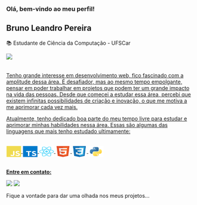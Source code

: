 ### Olá, bem-vindo ao meu perfil!
## Bruno Leandro Pereira  
📚 Estudante de Ciência da Computação - UFSCar
<div>
  <a href="https://github.com/brunol-pereira">
  <img height="160em" src="https://github-readme-stats.vercel.app/api?username=brunol-pereira&show_icons=true&theme=github_dark&include_all_commits=true&count_private=true"/>
</div>
 <br/>
 <p>Tenho grande interesse em desenvolvimento web, fico fascinado com a amplitude dessa área. É desafiador, mas ao mesmo tempo empolgante, pensar em poder trabalhar em projetos que podem ter um grande impacto na vida das pessoas. Desde que comecei a estudar essa área, percebi que existem infinitas possibilidades de criação e inovação, o que me motiva a me aprimorar cada vez mais.
  
  Atualmente, tenho dedicado boa parte do meu tempo livre para estudar e aprimorar minhas habilidades nessa área. Essas são algumas das linguagens que mais tenho estudado ultimamente:<p/>
<div style="display: inline_block"><br>
  <img align="center" alt="Js" height="30" width="40" src="https://raw.githubusercontent.com/devicons/devicon/master/icons/javascript/javascript-plain.svg">
  <img align="center" alt="Ts" height="30" width="40" src="https://raw.githubusercontent.com/devicons/devicon/master/icons/typescript/typescript-plain.svg">
  <img align="center" alt="React" height="30" width="40" src="https://raw.githubusercontent.com/devicons/devicon/master/icons/react/react-original.svg">
  <img align="center" alt="HTML" height="30" width="40" src="https://raw.githubusercontent.com/devicons/devicon/master/icons/html5/html5-original.svg">
  <img align="center" alt="CSS" height="30" width="40" src="https://raw.githubusercontent.com/devicons/devicon/master/icons/css3/css3-original.svg">
  <img align="center" alt="Python" height="30" width="40" src="https://raw.githubusercontent.com/devicons/devicon/master/icons/python/python-original.svg">
</div>
  
  <br/>
  
<div> 
  <p><b>Entre em contato:</b><p/>
  <a href = "mailto:brunoleandropereira@hotmail.com"><img src="https://img.shields.io/badge/Microsoft_Outlook-0078D4?style=for-the-badge&logo=microsoft-outlook&logoColor=white" target="_blank"></a>
  <a href="https://www.linkedin.com/in/bruno-pereira-53a6241b2/" target="_blank"><img src="https://img.shields.io/badge/-LinkedIn-%230077B5?style=for-the-badge&logo=linkedin&logoColor=white" target="_blank"></a> 
</div>
<p>Fique a vontade para dar uma olhada nos meus projetos... </p>
